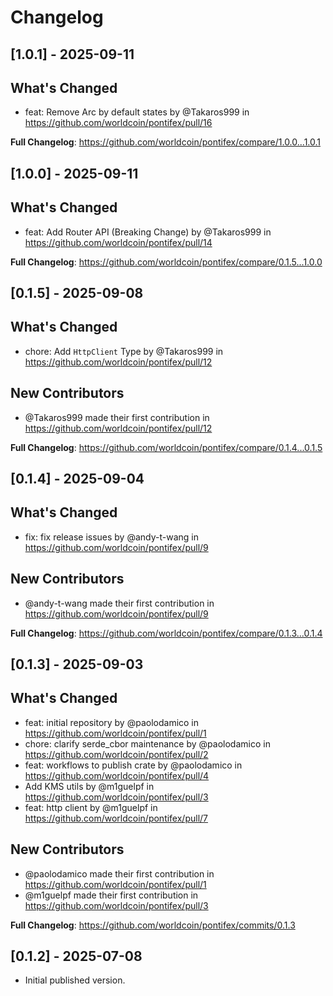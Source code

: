 # Changelog



## [1.0.1] - 2025-09-11

## What's Changed
* feat: Remove Arc by default states by @Takaros999 in https://github.com/worldcoin/pontifex/pull/16


**Full Changelog**: https://github.com/worldcoin/pontifex/compare/1.0.0...1.0.1




## [1.0.0] - 2025-09-11

## What's Changed
* feat: Add Router API (Breaking Change) by @Takaros999 in https://github.com/worldcoin/pontifex/pull/14


**Full Changelog**: https://github.com/worldcoin/pontifex/compare/0.1.5...1.0.0




## [0.1.5] - 2025-09-08

## What's Changed
* chore: Add `HttpClient` Type by @Takaros999 in https://github.com/worldcoin/pontifex/pull/12

## New Contributors
* @Takaros999 made their first contribution in https://github.com/worldcoin/pontifex/pull/12

**Full Changelog**: https://github.com/worldcoin/pontifex/compare/0.1.4...0.1.5




## [0.1.4] - 2025-09-04

## What's Changed
* fix: fix release issues by @andy-t-wang in https://github.com/worldcoin/pontifex/pull/9

## New Contributors
* @andy-t-wang made their first contribution in https://github.com/worldcoin/pontifex/pull/9

**Full Changelog**: https://github.com/worldcoin/pontifex/compare/0.1.3...0.1.4




## [0.1.3] - 2025-09-03

## What's Changed
* feat: initial repository by @paolodamico in https://github.com/worldcoin/pontifex/pull/1
* chore: clarify serde_cbor maintenance by @paolodamico in https://github.com/worldcoin/pontifex/pull/2
* feat: workflows to publish crate by @paolodamico in https://github.com/worldcoin/pontifex/pull/4
* Add KMS utils by @m1guelpf in https://github.com/worldcoin/pontifex/pull/3
* feat: http client by @m1guelpf in https://github.com/worldcoin/pontifex/pull/7

## New Contributors
* @paolodamico made their first contribution in https://github.com/worldcoin/pontifex/pull/1
* @m1guelpf made their first contribution in https://github.com/worldcoin/pontifex/pull/3

**Full Changelog**: https://github.com/worldcoin/pontifex/commits/0.1.3



## [0.1.2] - 2025-07-08

- Initial published version.
